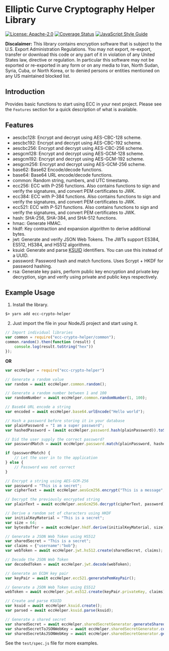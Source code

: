 # Elliptic Curve Cryptography Helper Library

[![License: Apache-2.0](https://img.shields.io/badge/License-Apache--2.0-blue.svg)](https://opensource.org/licenses/Apache-2.0)
[![Coverage Status](https://coveralls.io/repos/github/akhawaja/ecc-crypto-helper/badge.svg?branch=master)](https://coveralls.io/github/akhawaja/ecc-crypto-helper?branch=master)
[![JavaScript Style Guide](https://img.shields.io/badge/code_style-standard-brightgreen.svg)](https://standardjs.com)

**Discalaimer:** This library contains encryption software that is subject to 
the U.S. Export Administration Regulations. You may not export, re-export, 
transfer or download this code or any part of it in violation of any United 
States law, directive or regulation. In particular this software may not be 
exported or re-exported in any form or on any media to Iran, North Sudan, 
Syria, Cuba, or North Korea, or to denied persons or entities mentioned on any 
US maintained blocked list.

## Introduction
Provides basic functions to start using ECC in your next project. Please see
the `Features` section for a quick description of what is available. 

## Features

- aescbc128: Encrypt and decrypt using AES-CBC-128 scheme.
- aescbc192: Encrypt and decrypt using AES-CBC-192 scheme.
- aescbc256: Encrypt and decrypt using AES-CBC-256 scheme.
- aesgcm128: Encrypt and decrypt using AES-GCM-128 scheme.
- aesgcm192: Encrypt and decrypt using AES-GCM-192 scheme.
- aesgcm256: Encrypt and decrypt using AES-GCM-256 scheme.
- base62: Base62 Encode/decode functions.
- base64: Base64 URL encode/decode functions.
- common: Random string, numbers, and UTC timestamp.
- ecc256: ECC with P-256 functions. Also contains functions to sign and verify
          the signatures, and convert PEM certificates to JWK.
- ecc384: ECC with P-384 functions. Also contains functions to sign and verify
          the signatures, and convert PEM certificates to JWK.
- ecc521: ECC with P-521 functions. Also contains functions to sign and verify
          the signatures, and convert PEM certificates to JWK.
- hash: SHA-256, SHA-384, and SHA-512 functions.
- hmac: Generate HMAC.
- hkdf: Key contraction and expansion algorithm to derive additional bytes.
- jwt: Generate and verify JSON Web Tokens. The JWTs support ES384, ES512, 
       HS384, and HS512 algorithms.
- ksuid: Generate and parse [KSUID](https://github.com/segmentio/ksuid) 
         identifiers. You can use this instead of a UUID.
- password: Password hash and match functions. Uses Scrypt + HKDF for password 
            hashing.
- rsa: Generate key pairs, perform public key encryption and private key 
       decryption, sign and verify using private and public keys respectively.

## Example Usage

1. Install the library.

```
$> yarn add ecc-crypto-helper
```

2. Just import the file in your NodeJS project and start using it.

```javascript
// Import individual libraries
var common = require("ecc-crypto-helper/common");
common.random().then(function (result) {
    console.log(result.toString("hex"))
});
```

**OR**

```javascript
var eccHelper = require("ecc-crypto-helper")

// Generate a random value
var random = await eccHelper.common.random();

// Generate a random number between 1 and 100
var randomNumber = await eccHelper.common.randomNumber(1, 100);

// Base64 URL encode a string
var encoded = await eccHelper.base64.urlEncode("Hello world");

// Hash a password before storing it in your database
var plainPassword = "I am a super password";
var hashedPassword = (await eccHelper.password.hash(plainPassword)).toString("hex");

// Did the user supply the correct password?
var passwordMatch = await eccHelper.password.match(plainPassword, hashedPassword);

if (passwordMatch) {
    // Let the user in to the application
} else {
    // Password was not correct
}

// Encrypt a string using AES-GCM-256
var password = "This is a secret";
var cipherText = await eccHelper.aesGcm256.encrypt("This is a message", password);

// Decrypt the previously encrypted string
var plainText = await eccHelper.aesGcm256.decrypt(cipherText, password);

// Derive a random set of characters using HKDF
var initialKeyMaterial = "This is a secret";
var size = 64;
var bytesBuffer = await eccHelper.hkdf.derive(initialKeyMaterial, size);

// Generate a JSON Web Token using HS512
var sharedSecret = "This is a secret";
var claims = {"username":"bob"};
var webToken = await eccHelper.jwt.hs512.create(sharedSecret, claims);

// Decode the JSON Web Token
var decodedToken = await eccHelper.jwt.decode(webToken);

// Generate an ECDH key pair
var keyPair = await eccHelper.ecc521.generatePemKeyPair();

// Generate a JSON Web Token using ES512
webToken = await eccHelper.jwt.es512.create(keyPair.privateKey, claims);

// Create and parse KSUID
var ksuid = await eccHelper.ksuid.create();
var parsed = await eccHelper.ksuid.parse(ksuid);

// Generate a shared secret
var sharedSecret = await eccHelper.sharedSecretGenerator.generateSharedSecret(32) // 256-bit key
var sharedSecretToJSONWebKey = await eccHelper.sharedSecretGenerator.convertSharedSecretToJwk(sharedSecret)
var sharedSecretAsJSONWebKey = await eccHelper.sharedSecretGenerator.generateSharedSecretAsJwk(32) // 256-bit key
```

See the `test/spec.js` file for more examples.
